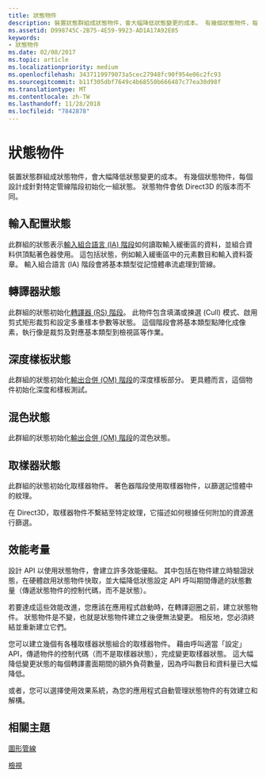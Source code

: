 ```yaml
---
title: 狀態物件
description: 裝置狀態群組成狀態物件，會大幅降低狀態變更的成本。 有幾個狀態物件，每個設計成針對特定管線階段初始化一組狀態。 狀態物件會依 Direct3D 的版本而不同。
ms.assetid: D998745C-2B75-4E59-9923-AD1A17A92E05
keywords:
- 狀態物件
ms.date: 02/08/2017
ms.topic: article
ms.localizationpriority: medium
ms.openlocfilehash: 3437119979073a5cec27948fc90f954e06c2fc93
ms.sourcegitcommit: b11f305dbf7649c4b68550b666487c77ea30d98f
ms.translationtype: MT
ms.contentlocale: zh-TW
ms.lasthandoff: 11/28/2018
ms.locfileid: "7842878"
---
```

# <a name="state-objects"></a>狀態物件


裝置狀態群組成狀態物件，會大幅降低狀態變更的成本。 有幾個狀態物件，每個設計成針對特定管線階段初始化一組狀態。 狀態物件會依 Direct3D 的版本而不同。

## <a name="span-idinputlayoutspanspan-idinputlayoutspanspan-idinputlayoutspaninput-layout-state"></a><span id="Input_Layout"></span><span id="input_layout"></span><span id="INPUT_LAYOUT"></span>輸入配置狀態


此群組的狀態表示[輸入組合語言 (IA) 階段](input-assembler-stage--ia-.md)如何讀取輸入緩衝區的資料，並組合資料供頂點著色器使用。 這包括狀態，例如輸入緩衝區中的元素數目和輸入資料簽章。 輸入組合語言 (IA) 階段會將基本類型從記憶體串流處理到管線。

## <a name="span-idrasterizerspanspan-idrasterizerspanspan-idrasterizerspanrasterizer-state"></a><span id="Rasterizer"></span><span id="rasterizer"></span><span id="RASTERIZER"></span>轉譯器狀態


此群組的狀態初始化[轉譯器 (RS) 階段](rasterizer-stage--rs-.md)。 此物件包含填滿或揀選 (Cull) 模式、啟用剪式矩形裁剪和設定多重樣本參數等狀態。 這個階段會將基本類型點陣化成像素，執行像是裁剪及對應基本類型到檢視區等作業。

## <a name="span-iddepthstencilspanspan-iddepthstencilspanspan-iddepthstencilspandepth-stencil-state"></a><span id="DepthStencil"></span><span id="depthstencil"></span><span id="DEPTHSTENCIL"></span>深度樣板狀態


此群組的狀態初始化[輸出合併 (OM) 階段](output-merger-stage--om-.md)的深度樣板部分。 更具體而言，這個物件初始化深度和樣板測試。

## <a name="span-idblendspanspan-idblendspanspan-idblendspanblend-state"></a><span id="Blend"></span><span id="blend"></span><span id="BLEND"></span>混色狀態


此群組的狀態初始化[輸出合併 (OM) 階段](output-merger-stage--om-.md)的混色狀態。

## <a name="span-idsamplerspanspan-idsamplerspanspan-idsamplerspansampler-state"></a><span id="Sampler"></span><span id="sampler"></span><span id="SAMPLER"></span>取樣器狀態


此群組的狀態初始化取樣器物件。 著色器階段使用取樣器物件，以篩選記憶體中的紋理。

在 Direct3D，取樣器物件不繫結至特定紋理，它描述如何根據任何附加的資源進行篩選。

## <a name="span-idperformanceconsiderationsspanspan-idperformanceconsiderationsspanspan-idperformanceconsiderationsspanperformance-considerations"></a><span id="Performance_Considerations"></span><span id="performance_considerations"></span><span id="PERFORMANCE_CONSIDERATIONS"></span>效能考量


設計 API 以使用狀態物件，會建立許多效能優點。 其中包括在物件建立時驗證狀態，在硬體啟用狀態物件快取，並大幅降低狀態設定 API 呼叫期間傳遞的狀態數量（傳遞狀態物件的控制代碼，而不是狀態）。

若要達成這些效能改進，您應該在應用程式啟動時，在轉譯迴圈之前，建立狀態物件。 狀態物件是不變，也就是狀態物件建立之後便無法變更。 相反地，您必須終結並重新建立它們。

您可以建立幾個有各種取樣器狀態組合的取樣器物件。 藉由呼叫適當「設定」API，傳遞物件的控制代碼（而不是取樣器狀態），完成變更取樣器狀態。 這大幅降低變更狀態的每個轉譯畫面期間的額外負荷數量，因為呼叫數目和資料量已大幅降低。

或者，您可以選擇使用效果系統，為您的應用程式自動管理狀態物件的有效建立和解構。

## <a name="span-idrelated-topicsspanrelated-topics"></a><span id="related-topics"></span>相關主題


[圖形管線](graphics-pipeline.md)

[檢視](views.md)

 

 




